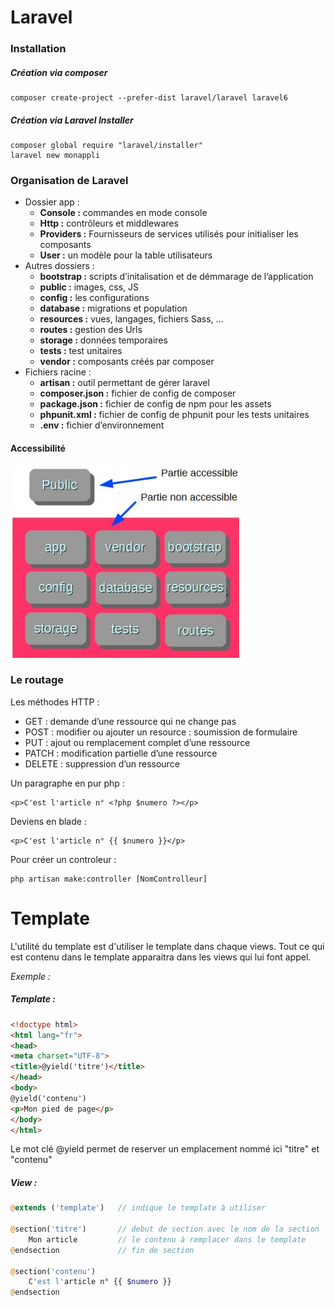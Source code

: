 # Laravel

### Installation

##### Création via composer
```
composer create-project --prefer-dist laravel/laravel laravel6
```

##### Création via Laravel Installer
```
composer global require "laravel/installer"
laravel new monappli
```

### Organisation de Laravel
* Dossier app :
  + **Console :** commandes en mode console
  + **Http :** contrôleurs et middlewares
  + **Providers :** Fournisseurs de services utilisés pour initialiser les composants
  + **User :** un modèle pour la table utilisateurs
* Autres dossiers :
  + **bootstrap :** scripts d’initalisation et de démmarage de l’application
  + **public :** images, css, JS
  + **config :** les configurations
  + **database :** migrations et population
  + **resources :** vues, langages, fichiers Sass, ...
  + **routes :** gestion des Urls
  + **storage :** données temporaires
  + **tests :** test unitaires
  + **vendor :** composants créés par composer
* Fichiers racine :
  + **artisan :** outil permettant de gérer laravel
  + **composer.json :** fichier de config de composer
  + **package.json :** fichier de config de npm pour les assets
  + **phpunit.xml :** fichier de config de phpunit pour les tests unitaires
  + **.env :** fichier d’environnement

#### Accessibilité
![Accessibilité](https://github.com/Filtox/YNOV_B2/blob/dev/PHP/img/access.png)


### Le routage

Les méthodes HTTP :
* GET : demande d’une ressource qui ne change pas
* POST : modifier ou ajouter un resource : soumission de formulaire
* PUT : ajout ou remplacement complet d’une ressource
* PATCH : modification partielle d’une ressource
* DELETE : suppression d’un ressource





Un paragraphe en pur php :
```
<p>C'est l'article n° <?php $numero ?></p>
```
Deviens en blade :
```
<p>C'est l'article n° {{ $numero }}</p>
```

Pour créer un controleur :
```
php artisan make:controller [NomControlleur]
```

# Template

L'utilité du template est d'utiliser le template dans chaque views. Tout ce qui est contenu dans le template apparaitra dans les views qui lui font appel.

_Exemple :_

##### Template :
```html
<!doctype html>
<html lang="fr">
<head>
<meta charset="UTF-8">
<title>@yield('titre')</title>
</head>
<body>
@yield('contenu')
<p>Mon pied de page</p>
</body>
</html>
```
Le mot clé @yield permet de reserver un emplacement nommé ici "titre" et "contenu"
##### View :
```php
@extends ('template')   // indique le template à utiliser

@section('titre')       // debut de section avec le nom de la section
    Mon article         // le contenu à remplacer dans le template
@endsection             // fin de section

@section('contenu')
    C'est l'article n° {{ $numero }}
@endsection
```